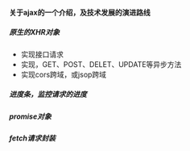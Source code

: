 #### 关于ajax的一个介绍，及技术发展的演进路线

##### 原生的XHR对象
+ 实现接口请求
+ 实现，GET、POST、DELET、UPDATE等异步方法
+ 实现cors跨域，或jsop跨域

##### 进度条，监控请求的进度


##### promise对象


##### fetch请求封装
